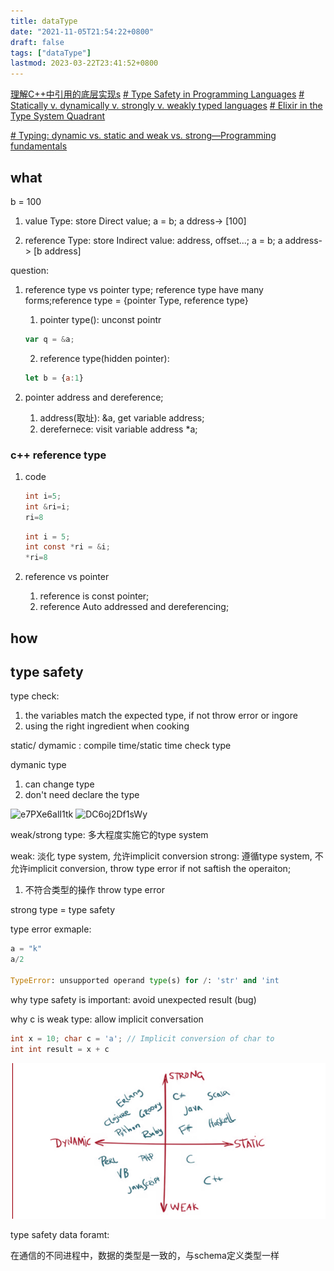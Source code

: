 ```yaml
---
title: dataType
date: "2021-11-05T21:54:22+0800"
draft: false
tags: ["dataType"]
lastmod: 2023-03-22T23:41:52+0800
---
```


[理解C++中引用的底层实现s](https://blog.csdn.net/Mind_V/article/details/78619163)
[# Type Safety in Programming Languages](https://www.baeldung.com/cs/type-safety-programming#:~:text=A%20type%20safe%20language%20maintains,out%2Dof%2Dmemory%20exception.)
[# Statically v. dynamically v. strongly v. weakly typed languages](https://www.educative.io/answers/statically-v-dynamically-v-strongly-v-weakly-typed-languages)
[# Elixir in the Type System Quadrant](https://thinkingelixir.com/elixir-in-the-type-system-quadrant/)

[# Typing: dynamic vs. static and weak vs. strong—Programming fundamentals](https://hexlet.io/courses/intro_to_programming/lessons/types/theory_unit)

## what

b = 100

1. value  Type: store Direct value;
    a = b;
    a ddress-> [100]

2. reference Type: store Indirect value: address, offset...;
    a = b;
    a address-> [b address]

question:

1. reference type vs pointer type;
    reference type have many forms;reference type = {pointer Type, reference type}
    1. pointer type(): unconst pointr

    ```go
    var q = &a;
    ```

    2. reference type(hidden pointer):

    ```js
    let b = {a:1}
    ```

2. pointer address and dereference;
   1. address(取址): &a, get variable address;
   2. derefernece: visit variable address *a;

### c++ reference type  

1. code

    ```c
    int i=5;
    int &ri=i;
    ri=8
   ```

    ```c
    int i = 5;
    int const *ri = &i;
    *ri=8
    ```

2. reference vs  pointer
    1. reference is const pointer;
    2. reference Auto  addressed and dereferencing;

## how 



## type safety

type check:    
1. the variables  match  the expected type,  if not  throw error or ingore 
2. using the right ingredient when cooking 

static/ dymamic :  compile time/static time check type 

dymanic type
1.  can change type 
2.   don't need  declare the type 

![e7PXe6alI1tk](https://raw.githubusercontent.com/atony2099/imgs/master/20230325/e7PXe6alI1tk.jpg)
![DC6oj2Df1sWy](https://raw.githubusercontent.com/atony2099/imgs/master/20230324/DC6oj2Df1sWy.jpg)



weak/strong type:  多大程度实施它的type system

weak:   淡化 type system,  允许implicit conversion 
strong: 遵循type system,  不允许implicit conversion,  throw type error if  not saftish the operaiton;
1. 不符合类型的操作 throw  type error


strong type = type safety



type error exmaple:
```python
a = "k"
a/2 

TypeError: unsupported operand type(s) for /: 'str' and 'int
```

why  type  safety is important: avoid unexpected  result (bug)

why c is weak type:   allow implicit conversation 
```c
int x = 10; char c = 'a'; // Implicit conversion of char to 
int int result = x + c
```


![xAXncw4LU5bX](https://raw.githubusercontent.com/atony2099/imgs/master/20230323/xAXncw4LU5bX.png)


type safety  data foramt:

在通信的不同进程中，数据的类型是一致的，与schema定义类型一样


